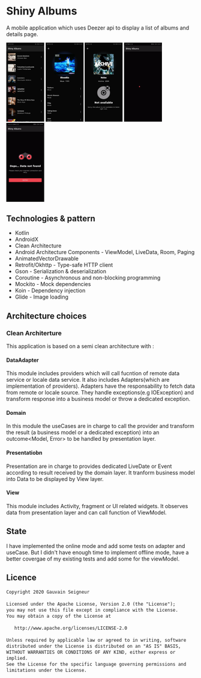 # Shiny Albums
A mobile application which uses Deezer api to display a list of albums and details page.

<img src="art/albums.jpg" width="20%"></img>
<img src="art/details.jpg" width="20%"></img>
<img src="art/details_not_available.jpg" width="20%"></img>
<img src="art/custom_loader.gif" width="20%"></img>
<img src="art/no_data_error.gif" width="20%"></img>

## Technologies & pattern
* Kotlin
* AndroidX
* Clean Architecture
* Android Architecture Components - ViewModel, LiveData, Room, Paging
* AnimatedVectorDrawable
* Retrofit/Okhttp - Type-safe HTTP client
* Gson - Serialization & deserialization
* Coroutine - Asynchronous and non-blocking programming
* Mockito - Mock dependencies
* Koin - Dependency injection
* Glide - Image loading

## Architecture choices

### Clean Architerture
This application is based on a semi clean architecture with :
#### DataAdapter
This module includes providers which will call fucntion of remote data service or locale data
service. It also includes Adapters(which are implementation of providers). Adapters have
the responsability to fetch data from remote or locale source.
They handle exceptions(e.g IOException) and transform response into a business model or
throw a dedicated exception.
#### Domain
In this module the useCases are in charge to call the provider and transform the result (a
business model or a dedicated exception) into an outcome<Model, Error> to be handled by
presentation layer.
#### Presentatiobn
Presentation are in charge to provides dedicated LiveDate or Event according to result received
by the domain layer. It tranform business model into Data to be displayed by View layer.
#### View
This module includes Activity, fragment or UI related widgets. It observes data from presentation
layer and can call function of ViewModel.

## State
I have implemented the online mode and add some tests on adapter and useCase. But I didn't have
enough time to implement offline mode, have a better covergae of my existing tests and add some
for the viewModel.

## Licence
```
Copyright 2020 Gauvain Seigneur

Licensed under the Apache License, Version 2.0 (the "License");
you may not use this file except in compliance with the License.
You may obtain a copy of the License at

   http://www.apache.org/licenses/LICENSE-2.0

Unless required by applicable law or agreed to in writing, software
distributed under the License is distributed on an "AS IS" BASIS,
WITHOUT WARRANTIES OR CONDITIONS OF ANY KIND, either express or implied.
See the License for the specific language governing permissions and
limitations under the License.
```